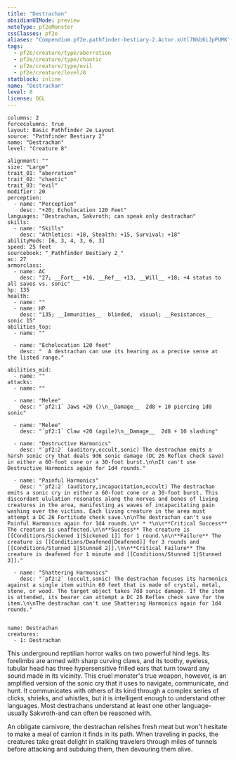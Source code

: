 ```yaml
---
title: "Destrachan"
obsidianUIMode: preview
noteType: pf2eMonster
cssClasses: pf2e
aliases: "Compendium.pf2e.pathfinder-bestiary-2.Actor.xUtl7Nkb6iJpPUMK" 
tags:
  - pf2e/creature/type/aberration
  - pf2e/creature/type/chaotic
  - pf2e/creature/type/evil
  - pf2e/creature/level/8
statblock: inline
name: "Destrachan"
level: 8
license: OGL
---
```


```statblock
columns: 2
forcecolumns: true
layout: Basic Pathfinder 2e Layout
source: "Pathfinder Bestiary 2"
name: "Destrachan"
level: "Creature 8"

alignment: ""
size: "Large"
trait_01: "aberration"
trait_02: "chaotic"
trait_03: "evil"
modifier: 20
perception:
  - name: "Perception"
    desc: "+20; Echolocation 120 Feet"
languages: "Destrachan, Sakvroth; can speak only destrachan"
skills:
  - name: "Skills"
    desc: "Athletics: +18, Stealth: +15, Survival: +18"
abilityMods: [6, 3, 4, 3, 6, 3]
speed: 25 feet
sourcebook: "_Pathfinder Bestiary 2_"
ac: 27
armorclass:
  - name: AC
    desc: "27; __Fort__ +16, __Ref__ +13, __Will__ +18; +4 status to all saves vs. sonic"
hp: 135
health:
  - name: ""
  - name: HP
    desc: "135; __Immunities__  blinded,  visual; __Resistances__ sonic 15"
abilities_top:
  - name: ""

  - name: "Echolocation 120 feet"
    desc: "  A destrachan can use its hearing as a precise sense at the listed range."

abilities_mid:
  - name: ""
attacks:
  - name: ""

  - name: "Melee"
    desc: "`pf2:1` Jaws +20 ()\n__Damage__  2d8 + 10 piercing 1d8 sonic"

  - name: "Melee"
    desc: "`pf2:1` Claw +20 (agile)\n__Damage__  2d8 + 10 slashing"

  - name: "Destructive Harmonics"
    desc: "`pf2:2` (auditory,occult,sonic) The destrachan emits a harsh sonic cry that deals 9d6 sonic damage (DC 26 Reflex check save) in either a 60-foot cone or a 30-foot burst.\n\nIt can't use Destructive Harmonics again for 1d4 rounds."

  - name: "Painful Harmonics"
    desc: "`pf2:2` (auditory,incapacitation,occult) The destrachan emits a sonic cry in either a 60-foot cone or a 30-foot burst. This discordant ululation resonates along the nerves and bones of living creatures in the area, manifesting as waves of incapacitating pain washing over the victims. Each living creature in the area must attempt a DC 26 Fortitude check save.\n\nThe destrachan can't use Painful Harmonics again for 1d4 rounds.\n* * *\n\n**Critical Success** The creature is unaffected.\n\n**Success** The creature is [[Conditions/Sickened 1|Sickened 1]] for 1 round.\n\n**Failure** The creature is [[Conditions/Deafened|Deafened]] for 3 rounds and [[Conditions/Stunned 1|Stunned 2]].\n\n**Critical Failure** The creature is deafened for 1 minute and [[Conditions/Stunned 1|Stunned 3]]."

  - name: "Shattering Harmonics"
    desc: "`pf2:2` (occult,sonic) The destrachan focuses its harmonics against a single item within 60 feet that is made of crystal, metal, stone, or wood. The target object takes 7d8 sonic damage. If the item is attended, its bearer can attempt a DC 26 Reflex check save for the item.\n\nThe destrachan can't use Shattering Harmonics again for 1d4 rounds."
 
```

```encounter-table
name: Destrachan
creatures:
  - 1: Destrachan
```



This underground reptilian horror walks on two powerful hind legs. Its forelimbs are armed with sharp curving claws, and its toothy, eyeless, tubular head has three hypersensitive frilled ears that turn toward any sound made in its vicinity. This cruel monster's true weapon, however, is an amplified version of the sonic cry that it uses to navigate, communicate, and hunt. It communicates with others of its kind through a complex series of clicks, shrieks, and whistles, but it is intelligent enough to understand other languages. Most destrachans understand at least one other language-usually Sakvroth-and can often be reasoned with.

An obligate carnivore, the destrachan relishes fresh meat but won't hesitate to make a meal of carrion it finds in its path. When traveling in packs, the creatures take great delight in stalking travelers through miles of tunnels before attacking and subduing them, then devouring them alive.
